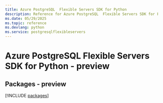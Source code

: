 ```yaml
---
title: Azure PostgreSQL  Flexible Servers SDK for Python
description: Reference for Azure PostgreSQL  Flexible Servers SDK for Python
ms.date: 05/29/2025
ms.topic: reference
ms.devlang: python
ms.service: postgresqlflexibleservers
---
```

# Azure PostgreSQL  Flexible Servers SDK for Python - preview
## Packages - preview
[!INCLUDE [packages](postgresql--flexible-servers-index.md)]